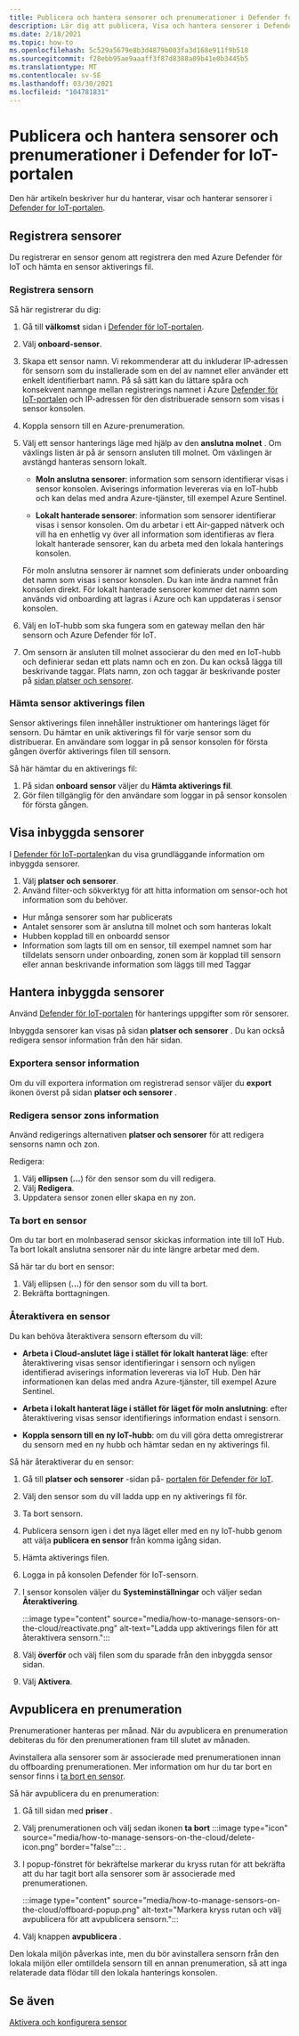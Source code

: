 ```yaml
---
title: Publicera och hantera sensorer och prenumerationer i Defender for IoT-portalen
description: Lär dig att publicera, Visa och hantera sensorer i Defender för IoT-portalen.
ms.date: 2/18/2021
ms.topic: how-to
ms.openlocfilehash: 5c529a5679e8b3d4879b003fa3d168e911f9b518
ms.sourcegitcommit: f28ebb95ae9aaaff3f87d8388a09b41e0b3445b5
ms.translationtype: MT
ms.contentlocale: sv-SE
ms.lasthandoff: 03/30/2021
ms.locfileid: "104781831"
---
```

# <a name="onboard-and-manage-sensors-and-subscriptions-in-the-defender-for-iot-portal"></a>Publicera och hantera sensorer och prenumerationer i Defender for IoT-portalen

Den här artikeln beskriver hur du hanterar, visar och hanterar sensorer i [Defender for IoT-portalen](https://portal.azure.com/#blade/Microsoft_Azure_IoT_Defender/IoTDefenderDashboard/Getting_Started).

## <a name="onboard-sensors"></a>Registrera sensorer

Du registrerar en sensor genom att registrera den med Azure Defender för IoT och hämta en sensor aktiverings fil.

### <a name="register-the-sensor"></a>Registrera sensorn

Så här registrerar du dig:

1. Gå till **välkomst** sidan i [Defender för IoT-portalen](https://portal.azure.com/#blade/Microsoft_Azure_IoT_Defender/IoTDefenderDashboard/Getting_Started).
1. Välj **onboard-sensor**.
1. Skapa ett sensor namn. Vi rekommenderar att du inkluderar IP-adressen för sensorn som du installerade som en del av namnet eller använder ett enkelt identifierbart namn. På så sätt kan du lättare spåra och konsekvent namnge mellan registrerings namnet i Azure [Defender för IoT-portalen](https://portal.azure.com/#blade/Microsoft_Azure_IoT_Defender/IoTDefenderDashboard/Getting_Started) och IP-adressen för den distribuerade sensorn som visas i sensor konsolen.
1. Koppla sensorn till en Azure-prenumeration.
1. Välj ett sensor hanterings läge med hjälp av den **anslutna molnet** . Om växlings listen är på är sensorn ansluten till molnet. Om växlingen är avstängd hanteras sensorn lokalt.

   - **Moln anslutna sensorer**: information som sensorn identifierar visas i sensor konsolen. Aviserings information levereras via en IoT-hubb och kan delas med andra Azure-tjänster, till exempel Azure Sentinel.

   - **Lokalt hanterade sensorer**: information som sensorer identifierar visas i sensor konsolen. Om du arbetar i ett Air-gapped nätverk och vill ha en enhetlig vy över all information som identifieras av flera lokalt hanterade sensorer, kan du arbeta med den lokala hanterings konsolen.

   För moln anslutna sensorer är namnet som definierats under onboarding det namn som visas i sensor konsolen. Du kan inte ändra namnet från konsolen direkt. För lokalt hanterade sensorer kommer det namn som används vid onboarding att lagras i Azure och kan uppdateras i sensor konsolen.

1. Välj en IoT-hubb som ska fungera som en gateway mellan den här sensorn och Azure Defender för IoT.
1. Om sensorn är ansluten till molnet associerar du den med en IoT-hubb och definierar sedan ett plats namn och en zon. Du kan också lägga till beskrivande taggar. Plats namn, zon och taggar är beskrivande poster på [sidan platser och sensorer](#view-onboarded-sensors).

### <a name="download-the-sensor-activation-file"></a>Hämta sensor aktiverings filen

Sensor aktiverings filen innehåller instruktioner om hanterings läget för sensorn. Du hämtar en unik aktiverings fil för varje sensor som du distribuerar. En användare som loggar in på sensor konsolen för första gången överför aktiverings filen till sensorn.

Så här hämtar du en aktiverings fil:

1. På sidan **onboard sensor** väljer du **Hämta aktiverings fil**.
1. Gör filen tillgänglig för den användare som loggar in på sensor konsolen för första gången.

## <a name="view-onboarded-sensors"></a>Visa inbyggda sensorer

I [Defender för IoT-portalen](https://portal.azure.com/#blade/Microsoft_Azure_IoT_Defender/IoTDefenderDashboard/Getting_Started)kan du visa grundläggande information om inbyggda sensorer.

1. Välj **platser och sensorer**.
1. Använd filter-och sökverktyg för att hitta information om sensor-och hot information som du behöver.

- Hur många sensorer som har publicerats
- Antalet sensorer som är anslutna till molnet och som hanteras lokalt
- Hubben kopplad till en onboardd sensor
- Information som lagts till om en sensor, till exempel namnet som har tilldelats sensorn under onboarding, zonen som är kopplad till sensorn eller annan beskrivande information som läggs till med Taggar

## <a name="manage-onboarded-sensors"></a>Hantera inbyggda sensorer

Använd [Defender för IoT-portalen](https://portal.azure.com/#blade/Microsoft_Azure_IoT_Defender/IoTDefenderDashboard/Getting_Started) för hanterings uppgifter som rör sensorer.

Inbyggda sensorer kan visas på sidan **platser och sensorer** . Du kan också redigera sensor information från den här sidan.

### <a name="export-sensor-details"></a>Exportera sensor information

Om du vill exportera information om registrerad sensor väljer du **export** ikonen överst på sidan **platser och sensorer** .

### <a name="edit-sensor-zone-details"></a>Redigera sensor zons information

Använd redigerings alternativen **platser och sensorer** för att redigera sensorns namn och zon.

Redigera:

1. Välj **ellipsen** (**...**) för den sensor som du vill redigera.
1. Välj **Redigera**.
1. Uppdatera sensor zonen eller skapa en ny zon.

### <a name="delete-a-sensor"></a>Ta bort en sensor

Om du tar bort en molnbaserad sensor skickas information inte till IoT Hub. Ta bort lokalt anslutna sensorer när du inte längre arbetar med dem.

Så här tar du bort en sensor:

1. Välj ellipsen (**...**) för den sensor som du vill ta bort.
1. Bekräfta borttagningen.

### <a name="reactivate-a-sensor"></a>Återaktivera en sensor 

Du kan behöva återaktivera sensorn eftersom du vill:

- **Arbeta i Cloud-anslutet läge i stället för lokalt hanterat läge**: efter återaktivering visas sensor identifieringar i sensorn och nyligen identifierad aviserings information levereras via IoT Hub. Den här informationen kan delas med andra Azure-tjänster, till exempel Azure Sentinel.

- **Arbeta i lokalt hanterat läge i stället för läget för moln anslutning**: efter återaktivering visas sensor identifierings information endast i sensorn.

- **Koppla sensorn till en ny IoT-hubb**: om du vill göra detta omregistrerar du sensorn med en ny hubb och hämtar sedan en ny aktiverings fil.

Så här återaktiverar du en sensor:

1. Gå till **platser och sensorer** -sidan på- [portalen för Defender för IoT](https://portal.azure.com/#blade/Microsoft_Azure_IoT_Defender/IoTDefenderDashboard/Getting_Started).

2. Välj den sensor som du vill ladda upp en ny aktiverings fil för.

3. Ta bort sensorn.

4. Publicera sensorn igen i det nya läget eller med en ny IoT-hubb genom att välja **publicera en sensor** från komma igång sidan.

5. Hämta aktiverings filen.

1. Logga in på konsolen Defender för IoT-sensorn.

7. I sensor konsolen väljer du **Systeminställningar** och väljer sedan **Återaktivering**.

   :::image type="content" source="media/how-to-manage-sensors-on-the-cloud/reactivate.png" alt-text="Ladda upp aktiverings filen för att återaktivera sensorn.":::

8. Välj **överför** och välj filen som du sparade från den inbyggda sensor sidan.

9. Välj **Aktivera**.

## <a name="offboard-a-subscription"></a>Avpublicera en prenumeration

Prenumerationer hanteras per månad. När du avpublicera en prenumeration debiteras du för den prenumerationen fram till slutet av månaden. 

Avinstallera alla sensorer som är associerade med prenumerationen innan du offboarding prenumerationen. Mer information om hur du tar bort en sensor finns i [ta bort en sensor](#delete-a-sensor). 

Så här avpublicera du en prenumeration:

1. Gå till sidan med **priser** .
1. Välj prenumerationen och välj sedan ikonen **ta bort** :::image type="icon" source="media/how-to-manage-sensors-on-the-cloud/delete-icon.png" border="false"::: .
1. I popup-fönstret för bekräftelse markerar du kryss rutan för att bekräfta att du har tagit bort alla sensorer som är associerade med prenumerationen.

    :::image type="content" source="media/how-to-manage-sensors-on-the-cloud/offboard-popup.png" alt-text="Markera kryss rutan och välj avpublicera för att avpublicera sensorn.":::

1. Välj knappen **avpublicera** . 

Den lokala miljön påverkas inte, men du bör avinstallera sensorn från den lokala miljön eller omtilldela sensorn till en annan prenumeration, så att inga relaterade data flödar till den lokala hanterings konsolen. 

## <a name="see-also"></a>Se även

[Aktivera och konfigurera sensor](how-to-activate-and-set-up-your-sensor.md)
